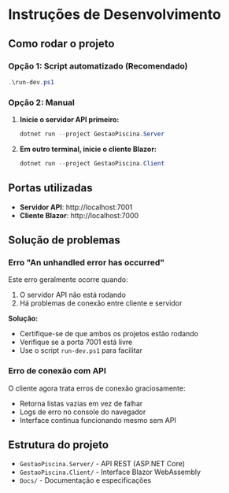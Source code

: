 # Instruções de Desenvolvimento

## Como rodar o projeto

### Opção 1: Script automatizado (Recomendado)
```powershell
.\run-dev.ps1
```

### Opção 2: Manual
1. **Inicie o servidor API primeiro:**
   ```powershell
   dotnet run --project GestaoPiscina.Server
   ```

2. **Em outro terminal, inicie o cliente Blazor:**
   ```powershell
   dotnet run --project GestaoPiscina.Client
   ```

## Portas utilizadas
- **Servidor API**: http://localhost:7001
- **Cliente Blazor**: http://localhost:7000

## Solução de problemas

### Erro "An unhandled error has occurred"
Este erro geralmente ocorre quando:
1. O servidor API não está rodando
2. Há problemas de conexão entre cliente e servidor

**Solução:**
- Certifique-se de que ambos os projetos estão rodando
- Verifique se a porta 7001 está livre
- Use o script `run-dev.ps1` para facilitar

### Erro de conexão com API
O cliente agora trata erros de conexão graciosamente:
- Retorna listas vazias em vez de falhar
- Logs de erro no console do navegador
- Interface continua funcionando mesmo sem API

## Estrutura do projeto
- `GestaoPiscina.Server/` - API REST (ASP.NET Core)
- `GestaoPiscina.Client/` - Interface Blazor WebAssembly
- `Docs/` - Documentação e especificações 